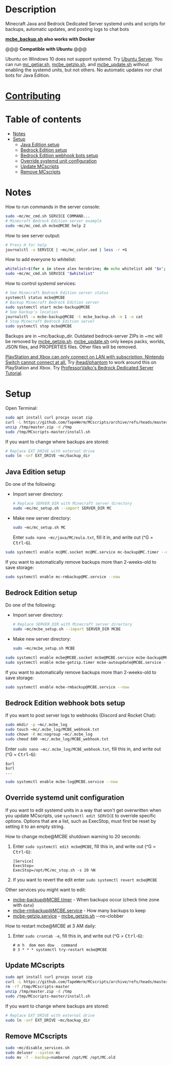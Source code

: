 # Description
Minecraft Java and Bedrock Dedicated Server systemd units and scripts for backups, automatic updates, and posting logs to chat bots

**[mcbe_backup.sh](mcbe_backup.sh) also works with Docker**

@@@ **Compatible with Ubuntu** @@@

Ubuntu on Windows 10 does not support systemd.
Try [Ubuntu Server](https://ubuntu.com/tutorials/install-ubuntu-server).
You can run [mc_getjar.sh](mc_getjar.sh), [mcbe_getzip.sh](mcbe_getzip.sh), and [mcbe_update.sh](mcbe_update.sh) without enabling the systemd units, but not others.
No automatic updates nor chat bots for Java Edition.
# [Contributing](CONTRIBUTING.md)
# Table of contents
- [Notes](#notes)
- [Setup](#setup)
  - [Java Edition setup](#java-edition-setup)
  - [Bedrock Edition setup](#bedrock-edition-setup)
  - [Bedrock Edition webhook bots setup](#bedrock-edition-webhook-bots-setup)
  - [Override systemd unit configuration](#override-systemd-unit-configuration)
  - [Update MCscripts](#update-mcscripts)
  - [Remove MCscripts](#remove-mcscripts)
# Notes
How to run commands in the server console:
```bash
sudo ~mc/mc_cmd.sh SERVICE COMMAND...
# Minecraft Bedrock Edition server example
sudo ~mc/mc_cmd.sh mcbe@MCBE help 2
```
How to see server output:
```bash
# Press H for help
journalctl -u SERVICE | ~mc/mc_color.sed | less -r +G
```
How to add everyone to whitelist:
```bash
whitelist=$(for x in steve alex herobrine; do echo whitelist add "$x"; done)
sudo ~mc/mc_cmd.sh SERVICE "$whitelist"
```
How to control systemd services:
```bash
# See Minecraft Bedrock Edition server status
systemctl status mcbe@MCBE
# Backup Minecraft Bedrock Edition server
sudo systemctl start mcbe-backup@MCBE
# See backup's location
journalctl -u mcbe-backup@MCBE -t mcbe_backup.sh -n 1 -o cat
# Stop Minecraft Bedrock Edition server
sudo systemctl stop mcbe@MCBE
```

Backups are in ~mc/backup_dir.
Outdated bedrock-server ZIPs in ~mc will be removed by [mcbe_getzip.sh](mcbe_getzip.sh).
[mcbe_update.sh](mcbe_update.sh) only keeps packs, worlds, JSON files, and PROPERTIES files.
Other files will be removed.

[PlayStation and Xbox can only connect on LAN with subscription, Nintendo Switch cannot connect at all.](https://help.minecraft.net/hc/en-us/articles/360035131651-Dedicated-Servers-for-Minecraft-on-Bedrock-)
Try [jhead/phantom](https://github.com/jhead/phantom) to work around this on PlayStation and Xbox.
Try [ProfessorValko's Bedrock Dedicated Server Tutorial](https://www.reddit.com/user/ProfessorValko/comments/9f438p/bedrock_dedicated_server_tutorial/).
# Setup
Open Terminal:
```bash
sudo apt install curl procps socat zip
curl -L https://github.com/TapeWerm/MCscripts/archive/refs/heads/master.zip -o /tmp/master.zip
unzip /tmp/master.zip -d /tmp
sudo /tmp/MCscripts-master/install.sh
```
If you want to change where backups are stored:
```bash
# Replace EXT_DRIVE with external drive
sudo ln -snf EXT_DRIVE ~mc/backup_dir
```
## Java Edition setup
Do one of the following:
- Import server directory:
  ```bash
  # Replace SERVER_DIR with Minecraft server directory
  sudo ~mc/mc_setup.sh --import SERVER_DIR MC
  ```
- Make new server directory:
  ```bash
  sudo ~mc/mc_setup.sh MC
  ```
  Enter `sudo nano ~mc/java/MC/eula.txt`, fill it in, and write out (^G = <kbd>Ctrl</kbd>-<kbd>G</kbd>).
```bash
sudo systemctl enable mc@MC.socket mc@MC.service mc-backup@MC.timer --now
```
If you want to automatically remove backups more than 2-weeks-old to save storage:
```bash
sudo systemctl enable mc-rmbackup@MC.service --now
```
## Bedrock Edition setup
Do one of the following:
- Import server directory:
  ```bash
  # Replace SERVER_DIR with Minecraft server directory
  sudo ~mc/mcbe_setup.sh --import SERVER_DIR MCBE
  ```
- Make new server directory:
  ```bash
  sudo ~mc/mcbe_setup.sh MCBE
  ```
```bash
sudo systemctl enable mcbe@MCBE.socket mcbe@MCBE.service mcbe-backup@MCBE.timer --now
sudo systemctl enable mcbe-getzip.timer mcbe-autoupdate@MCBE.service --now
```
If you want to automatically remove backups more than 2-weeks-old to save storage:
```bash
sudo systemctl enable mcbe-rmbackup@MCBE.service --now
```
## Bedrock Edition webhook bots setup
If you want to post server logs to webhooks (Discord and Rocket Chat):
```bash
sudo mkdir -p ~mc/.mcbe_log
sudo touch ~mc/.mcbe_log/MCBE_webhook.txt
sudo chown -R mc:nogroup ~mc/.mcbe_log
sudo chmod 600 ~mc/.mcbe_log/MCBE_webhook.txt
```
Enter `sudo nano ~mc/.mcbe_log/MCBE_webhook.txt`, fill this in, and write out (^G = <kbd>Ctrl</kbd>-<kbd>G</kbd>):
```
$url
$url
...
```
```bash
sudo systemctl enable mcbe-log@MCBE.service --now
```
## Override systemd unit configuration
If you want to edit systemd units in a way that won't get overwritten when you update MCscripts, use `systemctl edit SERVICE` to override specific options.
Options that are a list, such as ExecStop, must first be reset by setting it to an empty string.

How to change mcbe@MCBE shutdown warning to 20 seconds:

1. Enter `sudo systemctl edit mcbe@MCBE`, fill this in, and write out (^G = <kbd>Ctrl</kbd>-<kbd>G</kbd>):
   ```
   [Service]
   ExecStop=
   ExecStop=/opt/MC/mc_stop.sh -s 20 %N
   ```
2. If you want to revert the edit enter `sudo systemctl revert mcbe@MCBE`

Other services you might want to edit:
- [mcbe-backup@MCBE.timer](systemd/mcbe-backup@.timer) - When backups occur (check time zone with `date`)
- [mcbe-rmbackup@MCBE.service](systemd/mcbe-rmbackup@.service) - How many backups to keep
- [mcbe-getzip.service](systemd/mcbe-getzip.service) - [mcbe_getzip.sh](mcbe_getzip.sh) --no-clobber

How to restart mcbe@MCBE at 3 AM daily:

1. Enter `sudo crontab -e`, fill this in, and write out (^G = <kbd>Ctrl</kbd>-<kbd>G</kbd>):
   ```
   # m h  dom mon dow   command
   0 3 * * * systemctl try-restart mcbe@MCBE
   ```
## Update MCscripts
```bash
sudo apt install curl procps socat zip
curl -L https://github.com/TapeWerm/MCscripts/archive/refs/heads/master.zip -o /tmp/master.zip
rm -rf /tmp/MCscripts-master
unzip /tmp/master.zip -d /tmp
sudo /tmp/MCscripts-master/install.sh
```
If you want to change where backups are stored:
```bash
# Replace EXT_DRIVE with external drive
sudo ln -snf EXT_DRIVE ~mc/backup_dir
```
## Remove MCscripts
```bash
sudo ~mc/disable_services.sh
sudo deluser --system mc
sudo mv -T --backup=numbered /opt/MC /opt/MC.old
```
